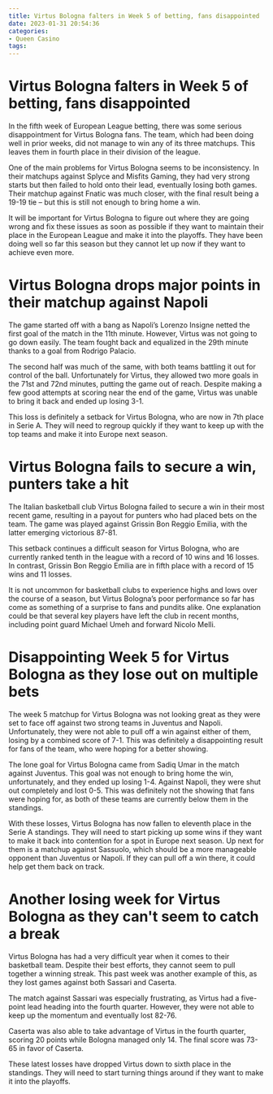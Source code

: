 ```yaml
---
title: Virtus Bologna falters in Week 5 of betting, fans disappointed 
date: 2023-01-31 20:54:36
categories:
- Queen Casino
tags:
---
```



#  Virtus Bologna falters in Week 5 of betting, fans disappointed 
In the fifth week of European League betting, there was some serious disappointment for Virtus Bologna fans. The team, which had been doing well in prior weeks, did not manage to win any of its three matchups. This leaves them in fourth place in their division of the league.

One of the main problems for Virtus Bologna seems to be inconsistency. In their matchups against Splyce and Misfits Gaming, they had very strong starts but then failed to hold onto their lead, eventually losing both games. Their matchup against Fnatic was much closer, with the final result being a 19-19 tie – but this is still not enough to bring home a win.

It will be important for Virtus Bologna to figure out where they are going wrong and fix these issues as soon as possible if they want to maintain their place in the European League and make it into the playoffs. They have been doing well so far this season but they cannot let up now if they want to achieve even more.

#  Virtus Bologna drops major points in their matchup against Napoli 

The game started off with a bang as Napoli’s Lorenzo Insigne netted the first goal of the match in the 11th minute. However, Virtus was not going to go down easily. The team fought back and equalized in the 29th minute thanks to a goal from Rodrigo Palacio.

The second half was much of the same, with both teams battling it out for control of the ball. Unfortunately for Virtus, they allowed two more goals in the 71st and 72nd minutes, putting the game out of reach. Despite making a few good attempts at scoring near the end of the game, Virtus was unable to bring it back and ended up losing 3-1.

This loss is definitely a setback for Virtus Bologna, who are now in 7th place in Serie A. They will need to regroup quickly if they want to keep up with the top teams and make it into Europe next season.

#  Virtus Bologna fails to secure a win, punters take a hit 

The Italian basketball club Virtus Bologna failed to secure a win in their most recent game, resulting in a payout for punters who had placed bets on the team. The game was played against Grissin Bon Reggio Emilia, with the latter emerging victorious 87-81. 

This setback continues a difficult season for Virtus Bologna, who are currently ranked tenth in the league with a record of 10 wins and 16 losses. In contrast, Grissin Bon Reggio Emilia are in fifth place with a record of 15 wins and 11 losses. 

It is not uncommon for basketball clubs to experience highs and lows over the course of a season, but Virtus Bologna’s poor performance so far has come as something of a surprise to fans and pundits alike. One explanation could be that several key players have left the club in recent months, including point guard Michael Umeh and forward Nicolo Melli.

#  Disappointing Week 5 for Virtus Bologna as they lose out on multiple bets 

The week 5 matchup for Virtus Bologna was not looking great as they were set to face off against two strong teams in Juventus and Napoli. Unfortunately, they were not able to pull off a win against either of them, losing by a combined score of 7-1. This was definitely a disappointing result for fans of the team, who were hoping for a better showing.

The lone goal for Virtus Bologna came from Sadiq Umar in the match against Juventus. This goal was not enough to bring home the win, unfortunately, and they ended up losing 1-4. Against Napoli, they were shut out completely and lost 0-5. This was definitely not the showing that fans were hoping for, as both of these teams are currently below them in the standings.

With these losses, Virtus Bologna has now fallen to eleventh place in the Serie A standings. They will need to start picking up some wins if they want to make it back into contention for a spot in Europe next season. Up next for them is a matchup against Sassuolo, which should be a more manageable opponent than Juventus or Napoli. If they can pull off a win there, it could help get them back on track.

#  Another losing week for Virtus Bologna as they can't seem to catch a break

Virtus Bologna has had a very difficult year when it comes to their basketball team. Despite their best efforts, they cannot seem to pull together a winning streak. This past week was another example of this, as they lost games against both Sassari and Caserta.

The match against Sassari was especially frustrating, as Virtus had a five-point lead heading into the fourth quarter. However, they were not able to keep up the momentum and eventually lost 82-76.

Caserta was also able to take advantage of Virtus in the fourth quarter, scoring 20 points while Bologna managed only 14. The final score was 73-65 in favor of Caserta.

These latest losses have dropped Virtus down to sixth place in the standings. They will need to start turning things around if they want to make it into the playoffs.